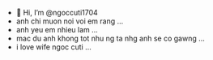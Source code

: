 - 👋 Hi, I’m @ngoccuti1704
-  anh chi muon noi voi em rang  ...
-  anh yeu em nhieu lam ...
-  mac du anh khong tot nhu ng ta nhg anh se co gawng ...
-  i love wife ngoc cuti ...

<!---
dinhtuananh0112/dinhtuananh0112 is a ✨ special ✨ repository because its `README.md` (this file) 何が起こってもずっと一緒にいよう baby
--->
